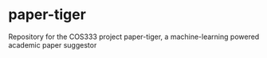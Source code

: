 # paper-tiger
Repository for the COS333 project paper-tiger, a machine-learning powered academic paper suggestor
